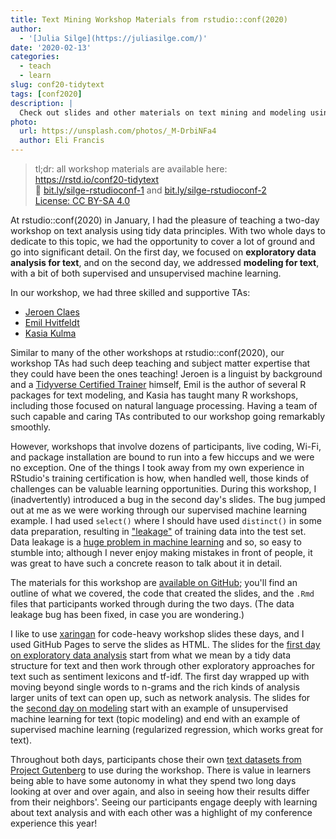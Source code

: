 ```yaml
---
title: Text Mining Workshop Materials from rstudio::conf(2020)
author:
  - '[Julia Silge](https://juliasilge.com/)'
date: '2020-02-13'
categories:
  - teach
  - learn
slug: conf20-tidytext
tags: [conf2020]
description: |
  Check out slides and other materials on text mining and modeling using tidy data principles.
photo:
  url: https://unsplash.com/photos/_M-DrbiNFa4
  author: Eli Francis
---
```


> tl;dr: all workshop materials are available here: <br>
> <i class="fab fa-github fa-fw"></i> https://rstd.io/conf20-tidytext <br>
> 🔗 [bit.ly/silge-rstudioconf-1](http://bit.ly/silge-rstudioconf-1) and [bit.ly/silge-rstudioconf-2](http://bit.ly/silge-rstudioconf-2) <br>
> <i class="fab fa-creative-commons fa-fw"></i> [License: CC BY-SA 4.0](https://creativecommons.org/licenses/by-sa/4.0/legalcode)

At rstudio::conf(2020) in January, I had the pleasure of teaching a two-day workshop on text analysis using tidy data principles. With two whole days to dedicate to this topic, we had the opportunity to cover a lot of ground and go into significant detail. On the first day, we focused on **exploratory data analysis for text**, and on the second day, we addressed **modeling for text**, with a bit of both supervised and unsupervised machine learning.

In our workshop, we had three skilled and supportive TAs:

- [Jeroen Claes](http://www.jeroenclaes.be/)
- [Emil Hvitfeldt](https://www.hvitfeldt.me/)
- [Kasia Kulma](https://r-tastic.co.uk/)

Similar to many of the other workshops at rstudio::conf(2020), our workshop TAs had such deep teaching and subject matter expertise that they could have been the ones teaching! Jeroen is a linguist by background and a [Tidyverse Certified Trainer](https://education.rstudio.com/trainers/#info) himself, Emil is the author of several R packages for text modeling, and Kasia has taught many R workshops, including those focused on natural language processing. Having a team of such capable and caring TAs contributed to our workshop going remarkably smoothly.

However, workshops that involve dozens of participants, live coding, Wi-Fi, and package installation are bound to run into a few hiccups and we were no exception. One of the things I took away from my own experience in RStudio's training certification is how, when handled well, those kinds of challenges can be valuable learning opportunities. During this workshop, I (inadvertently) introduced a bug in the second day's slides. The bug jumped out at me as we were working through our supervised machine learning example. I had used `select()` where I should have used `distinct()` in some data preparation, resulting in ["leakage"](https://www.kaggle.com/dansbecker/data-leakage) of training data into the test set. Data leakage is a [huge problem in machine learning](https://dl.acm.org/doi/10.1145/2020408.2020496) and so, so easy to stumble into; although I never enjoy making mistakes in front of people, it was great to have such a concrete reason to talk about it in detail.

The materials for this workshop are [available on GitHub](https://github.com/rstudio-conf-2020/text-mining); you'll find an outline of what we covered, the code that created the slides, and the `.Rmd` files that participants worked through during the two days. (The data leakage bug has been fixed, in case you are wondering.) 

I like to use [xaringan](https://github.com/yihui/xaringan) for code-heavy workshop slides these days, and I used GitHub Pages to serve the slides as HTML. The slides for the [first day on exploratory data analysis](http://bit.ly/silge-rstudioconf-1) start from what we mean by a tidy data structure for text and then work through other exploratory approaches for text such as sentiment lexicons and tf-idf. The first day wrapped up with moving beyond single words to n-grams and the rich kinds of analysis larger units of text can open up, such as network analysis. The slides for the [second day on modeling](http://bit.ly/silge-rstudioconf-2) start with an example of unsupervised machine learning for text (topic modeling) and end with an example of supervised machine learning (regularized regression, which works great for text).

Throughout both days, participants chose their own [text datasets from Project Gutenberg](https://www.gutenberg.org/browse/scores/top) to use during the workshop. There is value in learners being able to have some autonomy in what they spend two long days looking at over and over again, and also in seeing how their results differ from their neighbors'. Seeing our participants engage deeply with learning about text analysis and with each other was a highlight of my conference experience this year!





